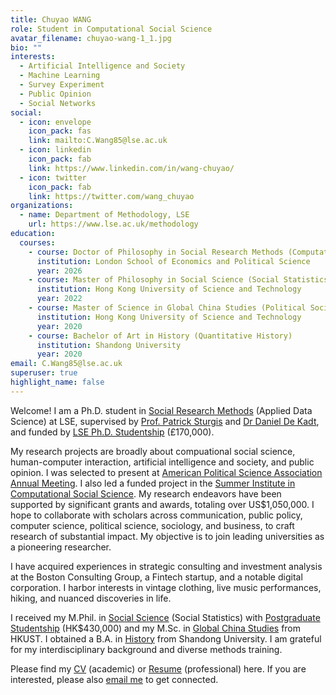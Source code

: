 ```yaml
---
title: Chuyao WANG
role: Student in Computational Social Science
avatar_filename: chuyao-wang-1_1.jpg
bio: ""
interests:
  - Artificial Intelligence and Society
  - Machine Learning
  - Survey Experiment
  - Public Opinion
  - Social Networks
social:
  - icon: envelope
    icon_pack: fas
    link: mailto:C.Wang85@lse.ac.uk
  - icon: linkedin
    icon_pack: fab
    link: https://www.linkedin.com/in/wang-chuyao/
  - icon: twitter
    icon_pack: fab
    link: https://twitter.com/wang_chuyao
organizations:
  - name: Department of Methodology, LSE
    url: https://www.lse.ac.uk/methodology
education:
  courses:
    - course: Doctor of Philosophy in Social Research Methods (Computational and Experimental Social Science)
      institution: London School of Economics and Political Science
      year: 2026
    - course: Master of Philosophy in Social Science (Social Statistics)
      institution: Hong Kong University of Science and Technology
      year: 2022
    - course: Master of Science in Global China Studies (Political Sociology)
      institution: Hong Kong University of Science and Technology
      year: 2020
    - course: Bachelor of Art in History (Quantitative History)
      institution: Shandong University
      year: 2020
email: C.Wang85@lse.ac.uk
superuser: true
highlight_name: false
---
```

Welcome! I am a Ph.D. student in [Social Research Methods](https://www.lse.ac.uk/study-at-lse/Graduate/degree-programmes-2022/MPhilPhD-Social-Research-Methods) (Applied Data Science) at LSE, supervised by [Prof. Patrick Sturgis](https://www.lse.ac.uk/Methodology/People/Academic-Staff/Patrick-Sturgis/Patrick-Sturgis) and [Dr Daniel De Kadt](https://www.lse.ac.uk/Methodology/People/Academic-Staff/Daniel-De-Kadt/Daniel-De-Kadt), and funded by [LSE Ph.D. Studentship](https://www.lse.ac.uk/study-at-lse/graduate/fees-and-funding/phd-studentships) (£170,000). 

My research projects are broadly about compuational social science, human-computer interaction, artificial intelligence and society, and public opinion. I was selected to present at [American Political Science Association Annual Meeting](https://connect.apsanet.org/apsa2024/). I also led a funded project in the [Summer Institute in Computational Social Science](https://sicss.io/). My research endeavors have been supported by significant grants and awards, totaling over US$1,050,000. I hope to collaborate with scholars across communication, public policy, computer science, political science, sociology, and business, to craft research of substantial impact. My objective is to join leading universities as a pioneering researcher. 

I have acquired experiences in strategic consulting and investment analysis at the Boston Consulting Group, a Fintech startup, and a notable digital corporation. I harbor interests in vintage clothing, live music performances, hiking, and nuanced discoveries in life.

I received my M.Phil. in [Social Science](https://sosc.hkust.edu.hk/teaching_learning/mphil_social_science) (Social Statistics) with [Postgraduate Studentship](https://pg.ust.hk/current-students/awards-and-grants/postgraduate-studentship) (HK$430,000) and my M.Sc. in [Global China Studies](https://shss.hkust.edu.hk/tpg/mgcs/index) from HKUST. I obtained a B.A. in [History](http://en.history.sdu.edu.cn/info/1006/1013.htm) from Shandong University. I am grateful for my interdisciplinary background and diverse methods training. 

Please find my [CV](https://github.com/Jezzffihuter/starter-academic-website/blob/master/static/uploads/ChuyaoWANG-LSE-CV.pdf) (academic) or [Resume](https://github.com/Jezzffihuter/starter-academic-website/blob/master/static/uploads/ChuyaoWANG-LSE-Resume.pdf) (professional) here. If you are interested, please also [email me](<mailto: C.Wang85@lse.ac.uk>) to get connected.
